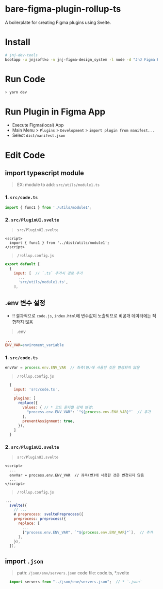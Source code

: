 # bare-figma-plugin-rollup-ts

A boilerplate for creating Figma plugins using Svelte.


# Install

```bash
# jnj-dev-tools
bootapp -u jnjsoftko -n jnj-figma-design_system -l node -d "JnJ Figma Plugin For Design System" -t svelte-figma-ds-ts
```


# Run Code
```bash
> yarn dev
```


# Run Plugin in Figma App

* Execute Figma(local) App
* Main Menu > `Plugins` > `Development` > `import plugin from manifest...`
* Select `dist/manifest.json`


# Edit Code

## import typescript module

> EX: module to add: `src/utils/module1.ts`

### 1. `src/code.ts`

```ts
import { func1 } from './utils/module1';
```

### 2. `src/PluginUI.svelte`

> `src/PluginUI.svelte`

```svelte
<script>
  import { func1 } from '../dist/utils/module1';
</script>
```

> `/rollup.config.js`

```js
export default [
  {
    input: [  // `.ts` 추가시 경로 추가
      ...
      'src/utils/module1.ts',
    ],
```

## .env 변수 설정

- !! 결과적으로 `code.js`, `index.html`에 변수값이 노출되므로 비공개 데이터에는 적합하지 않음

> .env

```ini
...
ENV_VAR=enviroment_variable
```

### 1. `src/code.ts`

```ts
envVar = process.env.ENV_VAR  // 좌측(변)에 사용한 것은 변경되지 않음
```

> `/rollup.config.js`

```js
  {
    input: 'src/code.ts',
    ...
    plugins: [
      replace({
        values: { // * 코드 문자열 강제 변경:
          "process.env.ENV_VAR": `"${process.env.ENV_VAR}"`  // 추가
        },
        preventAssignment: true,
      }),
    ]
  }

```

### 2. `src/PluginUI.svelte`

> `src/PluginUI.svelte`

```svelte
<script>
  ...
  envVar = process.env.ENV_VAR  // 좌측(변)에 사용한 것은 변경되지 않음
  ...
</script>
```

> `/rollup.config.js`

```js
...
  svelte({
    // ...
    # preprocess: sveltePreprocess({
    preprocess: preprocess({
      replace: [
        ...
        ["process.env.ENV_VAR", `"${process.env.ENV_VAR}"`],  // 추가
      ],
    }),
  }),

```


## import `.json`

> path: `/json/env/servers.json`
> code file: code.ts, *.svelte

```js
  import servers from "../json/env/servers.json";  // * `.json`
```
